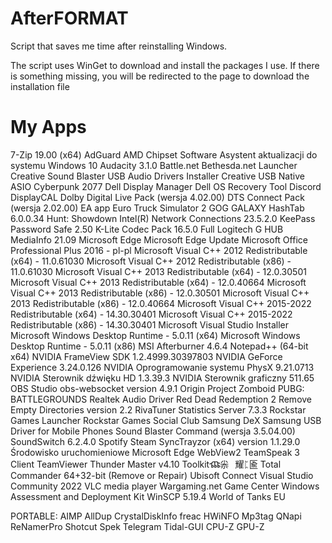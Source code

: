 # AfterFORMAT
Script that saves me time after reinstalling Windows.

The script uses WinGet to download and install the packages I use.
If there is something missing, you will be redirected to the page to download the installation file

# My Apps
7-Zip 19.00 (x64)
AdGuard
AMD Chipset Software
Asystent aktualizacji do systemu Windows 10
Audacity 3.1.0
Battle.net
Bethesda.net Launcher
Creative Sound Blaster USB Audio Drivers Installer
Creative USB Native ASIO
Cyberpunk 2077
Dell Display Manager
Dell OS Recovery Tool
Discord
DisplayCAL
Dolby Digital Live Pack (wersja 4.02.00)
DTS Connect Pack (wersja 2.02.00)
EA app
Euro Truck Simulator 2
GOG GALAXY
HashTab 6.0.0.34
Hunt: Showdown
Intel(R) Network Connections 23.5.2.0
KeePass Password Safe 2.50
K-Lite Codec Pack 16.5.0 Full
Logitech G HUB
MediaInfo 21.09
Microsoft Edge
Microsoft Edge Update
Microsoft Office Professional Plus 2016 - pl-pl
Microsoft Visual C++ 2012 Redistributable (x64) - 11.0.61030
Microsoft Visual C++ 2012 Redistributable (x86) - 11.0.61030
Microsoft Visual C++ 2013 Redistributable (x64) - 12.0.30501
Microsoft Visual C++ 2013 Redistributable (x64) - 12.0.40664
Microsoft Visual C++ 2013 Redistributable (x86) - 12.0.30501
Microsoft Visual C++ 2013 Redistributable (x86) - 12.0.40664
Microsoft Visual C++ 2015-2022 Redistributable (x64) - 14.30.30401
Microsoft Visual C++ 2015-2022 Redistributable (x86) - 14.30.30401
Microsoft Visual Studio Installer
Microsoft Windows Desktop Runtime - 5.0.11 (x64)
Microsoft Windows Desktop Runtime - 5.0.11 (x86)
MSI Afterburner 4.6.4
Notepad++ (64-bit x64)
NVIDIA FrameView SDK 1.2.4999.30397803
NVIDIA GeForce Experience 3.24.0.126
NVIDIA Oprogramowanie systemu PhysX 9.21.0713
NVIDIA Sterownik dźwięku HD 1.3.39.3
NVIDIA Sterownik graficzny 511.65
OBS Studio
obs-websocket version 4.9.1
Origin
Project Zomboid
PUBG: BATTLEGROUNDS
Realtek Audio Driver
Red Dead Redemption 2
Remove Empty Directories version 2.2
RivaTuner Statistics Server 7.3.3
Rockstar Games Launcher
Rockstar Games Social Club
Samsung DeX
Samsung USB Driver for Mobile Phones
Sound Blaster Command (wersja 3.5.04.00)
SoundSwitch 6.2.4.0
Spotify
Steam
SyncTrayzor (x64) version 1.1.29.0
Środowisko uruchomieniowe Microsoft Edge WebView2
TeamSpeak 3 Client
TeamViewer
Thunder Master v4.10
Toolkitⶹ尜⠀耀ᛈ匬
Total Commander 64+32-bit (Remove or Repair)
Ubisoft Connect
Visual Studio Community 2022
VLC media player
Wargaming.net Game Center
Windows Assessment and Deployment Kit
WinSCP 5.19.4
World of Tanks EU

PORTABLE:
AIMP
AllDup
CrystalDiskInfo
freac
HWiNFO
Mp3tag
QNapi
ReNamerPro
Shotcut
Spek
Telegram
Tidal-GUI
CPU-Z
GPU-Z
